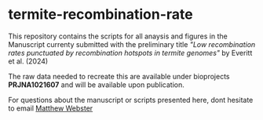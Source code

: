 # termite-recombination-rate


This repository contains the scripts for all anaysis and figures in the Manuscript currenty submitted with the preliminary title _"Low recombination rates punctuated by recombination hotspots in termite genomes"_ by Everitt et al. (2024)

The raw data needed to recreate this are available under bioprojects **PRJNA1021607** and will be available upon publication.

For questions about the manuscript or scripts presented here, dont hesitate to email [Matthew Webster](mailto:Matthew.Webster@imbim.uu.se)

